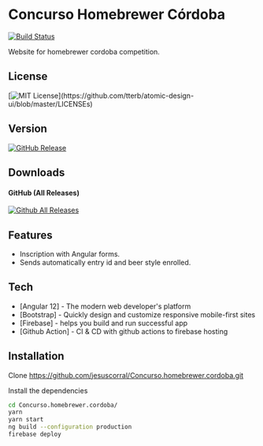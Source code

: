 # Concurso Homebrewer Córdoba

[![Build Status](https://travis-ci.org/joemccann/dillinger.svg?branch=master)](https://travis-ci.org/joemccann/dillinger)

Website for homebrewer cordoba competition.

## License
[![MIT License](https://img.shields.io/apm/l/atomic-design-ui.svg?)](https://github.com/tterb/atomic-design-ui/blob/master/LICENSEs)

## Version
[![GitHub Release](https://img.shields.io/github/release/tterb/PlayMusic.svg?style=flat)]()  

## Downloads
#### GitHub (All Releases)
[![Github All Releases](https://img.shields.io/github/downloads/atom/atom/total.svg?style=flat)]() 


## Features

- Inscription with Angular forms.
- Sends automatically entry id and beer style enrolled.


## Tech

- [Angular 12] - The modern web developer's platform
- [Bootstrap] - Quickly design and customize responsive mobile-first sites
- [Firebase] -  helps you build and run successful app
- [Github Action] - CI & CD with github actions to firebase hosting

## Installation

Clone https://github.com/jesuscorral/Concurso.homebrewer.cordoba.git

Install the dependencies

```sh
cd Concurso.homebrewer.cordoba/
yarn
yarn start
ng build --configuration production
firebase deploy
```